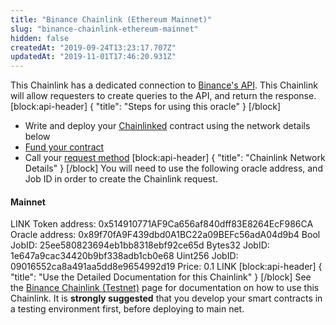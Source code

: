 ```yaml
---
title: "Binance Chainlink (Ethereum Mainnet)"
slug: "binance-chainlink-ethereum-mainnet"
hidden: false
createdAt: "2019-09-24T13:23:17.707Z"
updatedAt: "2019-11-01T17:46:20.931Z"
---
```

This Chainlink has a dedicated connection to <a href="https://github.com/binance-exchange/binance-official-api-docs">Binance's API</a>. This Chainlink will allow requesters to create queries to the API, and return the response.
[block:api-header]
{
  "title": "Steps for using this oracle"
}
[/block]
- Write and deploy your [Chainlinked](doc:create-a-chainlinked-project) contract using the network details below
- [Fund your contract](doc:fund-your-contract) 
- Call your [request method](#section-chainlink-examples) 
[block:api-header]
{
  "title": "Chainlink Network Details"
}
[/block]
You will need to use the following oracle address, and Job ID in order to create the Chainlink request.

#### Mainnet
LINK Token address: 0x514910771AF9Ca656af840dff83E8264EcF986CA
Oracle address: 0x89f70fA9F439dbd0A1BC22a09BEFc56adA04d9b4
Bool JobID: 25ee580823694eb1bb8318ebf92ce65d
Bytes32 JobID: 1e647a9cac34420b9bf338adb1cb0e68
Uint256 JobID: 09016552ca8a491aa5dd8e9654992d19
Price: 0.1 LINK
[block:api-header]
{
  "title": "Use the Detailed Documentation for this Chainlink"
}
[/block]
See the [Binance Chainlink (Testnet)](doc:binance-chainlink-testnet#section-create-your-chainlinked-contract) page for documentation on how to use this Chainlink. It is **strongly suggested** that you develop your smart contracts in a testing environment first, before deploying to main net.